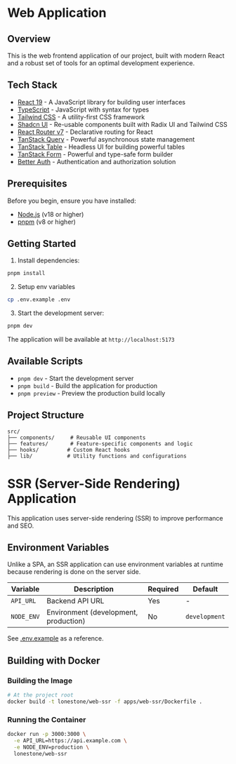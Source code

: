 # Web Application

## Overview

This is the web frontend application of our project, built with modern React and a robust set of tools for an optimal development experience.

## Tech Stack

- [React 19](https://react.dev/) - A JavaScript library for building user interfaces
- [TypeScript](https://www.typescriptlang.org/) - JavaScript with syntax for types
- [Tailwind CSS](https://tailwindcss.com/) - A utility-first CSS framework
- [Shadcn UI](https://ui.shadcn.com/) - Re-usable components built with Radix UI and Tailwind CSS
- [React Router v7](https://reactrouter.com/) - Declarative routing for React
- [TanStack Query](https://tanstack.com/query/latest) - Powerful asynchronous state management
- [TanStack Table](https://tanstack.com/table/latest) - Headless UI for building powerful tables
- [TanStack Form](https://tanstack.com/form/latest) - Powerful and type-safe form builder
- [Better Auth](https://github.com/better-auth-io/better-auth) - Authentication and authorization solution

## Prerequisites

Before you begin, ensure you have installed:
- [Node.js](https://nodejs.org/) (v18 or higher)
- [pnpm](https://pnpm.io/) (v8 or higher)

## Getting Started

1. Install dependencies:
```bash
pnpm install
```

2. Setup env variables

```bash
cp .env.example .env
```

3. Start the development server:
```bash
pnpm dev
```

The application will be available at `http://localhost:5173`

## Available Scripts

- `pnpm dev` - Start the development server
- `pnpm build` - Build the application for production
- `pnpm preview` - Preview the production build locally

## Project Structure

```
src/
├── components/     # Reusable UI components
├── features/       # Feature-specific components and logic
├── hooks/         # Custom React hooks
├── lib/           # Utility functions and configurations
```

# SSR (Server-Side Rendering) Application

This application uses server-side rendering (SSR) to improve performance and SEO.

## Environment Variables

Unlike a SPA, an SSR application can use environment variables at runtime because rendering is done on the server side.

| Variable | Description | Required | Default |
|----------|-------------|----------|---------|
| `API_URL` | Backend API URL | Yes | - |
| `NODE_ENV` | Environment (development, production) | No | `development` |

See [.env.example](/apps/web-ssr/.env.example) as a reference.

## Building with Docker

### Building the Image

```bash
# At the project root
docker build -t lonestone/web-ssr -f apps/web-ssr/Dockerfile .
```

### Running the Container

```bash
docker run -p 3000:3000 \
  -e API_URL=https://api.example.com \
  -e NODE_ENV=production \
  lonestone/web-ssr
```
